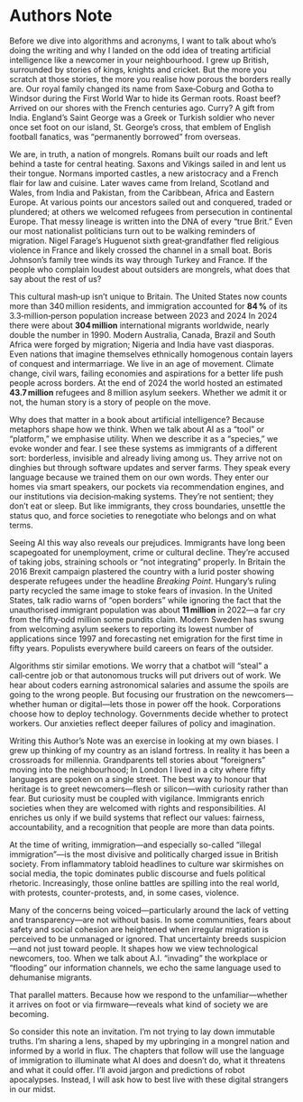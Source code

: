 # Authors Note

Before we dive into algorithms and acronyms, I want to talk about who’s doing the writing and why I landed on the odd idea of treating artificial intelligence like a newcomer in your neighbourhood. I grew up British, surrounded by stories of kings, knights and cricket. But the more you scratch at those stories, the more you realise how porous the borders really are. Our royal family changed its name from Saxe‑Coburg and Gotha to Windsor during the First World War to hide its German roots. Roast beef? Arrived on our shores with the French centuries ago. Curry? A gift from India. England’s Saint George was a Greek or Turkish soldier who never once set foot on our island, St. George’s cross, that emblem of English football fanatics, was “permanently borrowed” from overseas.

We are, in truth, a nation of mongrels. Romans built our roads and left behind a taste for central heating. Saxons and Vikings sailed in and lent us their tongue. Normans imported castles, a new aristocracy and a French flair for law and cuisine. Later waves came from Ireland, Scotland and Wales, from India and Pakistan, from the Caribbean, Africa and Eastern Europe. At various points our ancestors sailed out and conquered, traded or plundered; at others we welcomed refugees from persecution in continental Europe. That messy lineage is written into the DNA of every “true Brit.” Even our most nationalist politicians turn out to be walking reminders of migration. Nigel Farage’s Huguenot sixth great‑grandfather fled religious violence in France and likely crossed the channel in a small boat. Boris Johnson’s family tree winds its way through Turkey and France. If the people who complain loudest about outsiders are mongrels, what does that say about the rest of us?

This cultural mash‑up isn’t unique to Britain. The United States now counts more than 340 million residents, and immigration accounted for **84 %** of its 3.3‑million‑person population increase between 2023 and 2024 In 2024 there were about **304 million** international migrants worldwide, nearly double the number in 1990. Modern Australia, Canada, Brazil and South Africa were forged by migration; Nigeria and India have vast diasporas. Even nations that imagine themselves ethnically homogenous contain layers of conquest and intermarriage. We live in an age of movement. Climate change, civil wars, failing economies and aspirations for a better life push people across borders. At the end of 2024 the world hosted an estimated **43.7 million** refugees and 8 million asylum seekers. Whether we admit it or not, the human story is a story of people on the move.

Why does that matter in a book about artificial intelligence? Because metaphors shape how we think. When we talk about AI as a “tool” or “platform,” we emphasise utility. When we describe it as a “species,” we evoke wonder and fear. I see these systems as immigrants of a different sort: borderless, invisible and already living among us. They arrive not on dinghies but through software updates and server farms. They speak every language because we trained them on our own words. They enter our homes via smart speakers, our pockets via recommendation engines, and our institutions via decision‑making systems. They’re not sentient; they don’t eat or sleep. But like immigrants, they cross boundaries, unsettle the status quo, and force societies to renegotiate who belongs and on what terms.

Seeing AI this way also reveals our prejudices. Immigrants have long been scapegoated for unemployment, crime or cultural decline. They’re accused of taking jobs, straining schools or “not integrating” properly. In Britain the 2016 Brexit campaign plastered the country with a lurid poster showing desperate refugees under the headline *Breaking Point*. Hungary’s ruling party recycled the same image to stoke fears of invasion. In the United States, talk radio warns of “open borders” while ignoring the fact that the unauthorised immigrant population was about **11 million** in 2022—a far cry from the fifty‑odd million some pundits claim. Modern Sweden has swung from welcoming asylum seekers to reporting its lowest number of applications since 1997 and forecasting net emigration for the first time in fifty years. Populists everywhere build careers on fears of the outsider.

Algorithms stir similar emotions. We worry that a chatbot will “steal” a call‑centre job or that autonomous trucks will put drivers out of work. We hear about coders earning astronomical salaries and assume the spoils are going to the wrong people. But focusing our frustration on the newcomers—whether human or digital—lets those in power off the hook. Corporations choose how to deploy technology. Governments decide whether to protect workers. Our anxieties reflect deeper failures of policy and imagination.

Writing this Author’s Note was an exercise in looking at my own biases. I grew up thinking of my country as an island fortress. In reality it has been a crossroads for millennia. Grandparents tell stories about “foreigners” moving into the neighbourhood; In London I lived in a city where fifty languages are spoken on a single street. The best way to honour that heritage is to greet newcomers—flesh or silicon—with curiosity rather than fear. But curiosity must be coupled with vigilance. Immigrants enrich societies when they are welcomed with rights and responsibilities. AI enriches us only if we build systems that reflect our values: fairness, accountability, and a recognition that people are more than data points.

At the time of writing, immigration—and especially so-called “illegal immigration”—is the most divisive and politically charged issue in British society. From inflammatory tabloid headlines to culture war skirmishes on social media, the topic dominates public discourse and fuels political rhetoric. Increasingly, those online battles are spilling into the real world, with protests, counter-protests, and, in some cases, violence.

Many of the concerns being voiced—particularly around the lack of vetting and transparency—are not without basis. In some communities, fears about safety and social cohesion are heightened when irregular migration is perceived to be unmanaged or ignored. That uncertainty breeds suspicion—and not just toward people. It shapes how we view technological newcomers, too. When we talk about A.I. “invading” the workplace or “flooding” our information channels, we echo the same language used to dehumanise migrants.

That parallel matters. Because how we respond to the unfamiliar—whether it arrives on foot or via firmware—reveals what kind of society we are becoming.

So consider this note an invitation. I’m not trying to lay down immutable truths. I’m sharing a lens, shaped by my upbringing in a mongrel nation and informed by a world in flux. The chapters that follow will use the language of immigration to illuminate what AI does and doesn’t do, what it threatens and what it could offer. I’ll avoid jargon and predictions of robot apocalypses. Instead, I will ask how to best live with these digital strangers in our midst.
